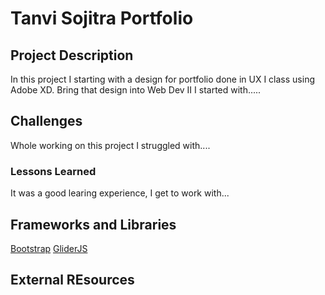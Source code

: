 # Tanvi Sojitra Portfolio

## Project Description
In this project I starting with a design for portfolio done in UX I class using Adobe XD. Bring that design into Web Dev II I started with.....

## Challenges
Whole working on this project I struggled with....

### Lessons Learned
It was a good learing experience, I get to work with...

## Frameworks and Libraries
[Bootstrap](https://getbootstrap.com/)
[GliderJS](https://glidejs.com/)

## External REsources